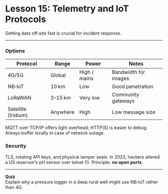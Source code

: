 # Lesson 15: Telemetry and IoT Protocols

Getting data off‑site fast is crucial for incident response.

---

### Options
| Protocol | Range | Power | Notes |
|----------|-------|-------|-------|
| 4G/5G | Global | High / mains | Bandwidth for images |
| NB‑IoT | 10 km | Low | Good penetration |
| LoRaWAN | 2–15 km | Very low | Community gateways |
| Satellite (Iridium) | Anywhere | High | Low message size |

MQTT over TCP/IP offers light overhead; HTTP(S) is easier to debug. Always buffer locally in case of network outage.

### Security
TLS, rotating API keys, and physical tamper seals. In 2023, hackers altered a US reservoir’s pH sensor over telnet (!). Principle: **no open ports**.

---

**Quiz**  
Explain why a pressure logger in a deep rural well might use NB‑IoT rather than 4G.

